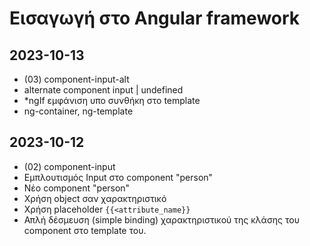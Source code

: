 # Εισαγωγή στο Angular framework

## 2023-10-13

- (03) component-input-alt
- alternate component input | undefined
- *ngIf εμφάνιση υπο συνθήκη στο template
- ng-container, ng-template

## 2023-10-12

- (02) component-input
- Εμπλουτισμός Input στο component "person"
- Νέο component "person"
- Χρήση object σαν χαρακτηριστικό
- Χρήση placeholder `{{<attribute_name}}`
- Απλή δέσμευση (simple binding) χαρακτηριστικού της κλάσης του component στο template του.
